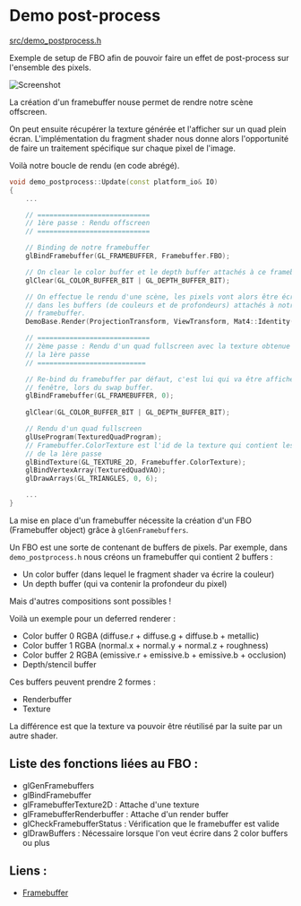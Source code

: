 # Demo post-process

[src/demo_postprocess.h](../src/demo_postprocess.h)

Exemple de setup de FBO afin de pouvoir faire un effet de post-process sur l'ensemble des pixels.

![Screenshot](postprocess.png)

La création d'un framebuffer nouse permet de rendre notre scène offscreen. 

On peut ensuite récupérer la texture générée et l'afficher sur un quad plein écran. L'implémentation du fragment shader nous donne alors l'opportunité de faire un traitement spécifique sur chaque pixel de l'image.

Voilà notre boucle de rendu (en code abrégé).

``` c++
void demo_postprocess::Update(const platform_io& IO)
{
    ...

    // ============================
    // 1ère passe : Rendu offscreen
    // ============================

    // Binding de notre framebuffer
    glBindFramebuffer(GL_FRAMEBUFFER, Framebuffer.FBO);

    // On clear le color buffer et le depth buffer attachés à ce framebuffer
    glClear(GL_COLOR_BUFFER_BIT | GL_DEPTH_BUFFER_BIT);

    // On effectue le rendu d'une scène, les pixels vont alors être écrits 
    // dans les buffers (de couleurs et de profondeurs) attachés à notre
    // framebuffer.
    DemoBase.Render(ProjectionTransform, ViewTransform, Mat4::Identity());

    // ============================
    // 2ème passe : Rendu d'un quad fullscreen avec la texture obtenue lors de
    // la 1ère passe
    // ===========================

    // Re-bind du framebuffer par défaut, c'est lui qui va être affiché dans la
    // fenêtre, lors du swap buffer.
    glBindFramebuffer(GL_FRAMEBUFFER, 0);
    
    glClear(GL_COLOR_BUFFER_BIT | GL_DEPTH_BUFFER_BIT);

    // Rendu d'un quad fullscreen
    glUseProgram(TexturedQuadProgram);
    // Framebuffer.ColorTexture est l'id de la texture qui contient les pixels
    // de la 1ère passe
    glBindTexture(GL_TEXTURE_2D, Framebuffer.ColorTexture);
    glBindVertexArray(TexturedQuadVAO);
    glDrawArrays(GL_TRIANGLES, 0, 6);

    ...
}
```

La mise en place d'un framebuffer nécessite la création d'un FBO (Framebuffer object) grâce à ```glGenFramebuffers```.

Un FBO est une sorte de contenant de buffers de pixels. Par exemple, dans ```demo_postprocess.h``` nous créons un framebuffer qui contient 2 buffers :
- Un color buffer (dans lequel le fragment shader va écrire la couleur)
- Un depth buffer (qui va contenir la profondeur du pixel)


Mais d'autres compositions sont possibles !

Voilà un exemple pour un deferred renderer :

- Color buffer 0 RGBA (diffuse.r + diffuse.g + diffuse.b + metallic)
- Color buffer 1 RGBA (normal.x + normal.y + normal.z + roughness)
- Color buffer 2 RGBA (emissive.r + emissive.b + emissive.b + occlusion)
- Depth/stencil buffer

Ces buffers peuvent prendre 2 formes : 
- Renderbuffer
- Texture

La différence est que la texture va pouvoir être réutilisé par la suite par un autre shader.

## Liste des fonctions liées au FBO :
- glGenFramebuffers
- glBindFramebuffer
- glFramebufferTexture2D : Attache d'une texture
- glFramebufferRenderbuffer : Attache d'un render buffer
- glCheckFramebufferStatus : Vérification que le framebuffer est valide
- glDrawBuffers : Nécessaire lorsque l'on veut écrire dans 2 color buffers ou plus

## Liens :
- [Framebuffer](https://www.khronos.org/opengl/wiki/Framebuffer)
